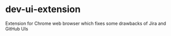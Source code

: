 # dev-ui-extension
Extension for Chrome web browser which fixes some drawbacks of Jira and GitHub UIs
